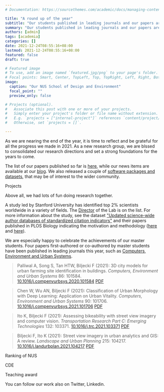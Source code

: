 ```yaml
---
# Documentation: https://sourcethemes.com/academic/docs/managing-content/

title: "A round up of the year"
subtitle: "Our students published in leading journals and our papers are among the top 2% according to a Stanford study."
summary: "Our students published in leading journals and our papers are among the top 2% according to a Stanford study."
authors: [admin]
tags: [academia]
categories: []
date: 2021-12-24T08:55:16+08:00
lastmod: 2021-12-24T08:55:16+08:00
featured: false
draft: true

# Featured image
# To use, add an image named `featured.jpg/png` to your page's folder.
# Focal points: Smart, Center, TopLeft, Top, TopRight, Left, Right, BottomLeft, Bottom, BottomRight.
image:
  caption: "Our NUS School of Design and Environment"
  focal_point: ""
  preview_only: false

# Projects (optional).
#   Associate this post with one or more of your projects.
#   Simply enter your project's folder or file name without extension.
#   E.g. `projects = ["internal-project"]` references `content/project/deep-learning/index.md`.
#   Otherwise, set `projects = []`.

---
```


As we are nearing the end of the year, it is time to reflect and be grateful for all the progress we made in 2021.
As a new research group, we are blssed to consolidated our research directions and set a strong foundations for the years to come.

The list of our papers published so far is [here](/publication/), while our news items are available at our [blog](/post/).
We also released a couple of [software packages and datasets](/data-code/), that may be of interest to the wider community.

Projects

Above all, we had lots of fun doing research together. 


A study led by Stanford University has identified top 2% scientists worldwide in a variety of fields.
The [Director](/authors/filip/) of the Lab is on the list.
For more information about the study, see the dataset ["Updated science-wide author databases of standardized citation indicators"](https://elsevier.digitalcommonsdata.com/datasets/btchxktzyw/3) and their papers published in PLOS Biology indicating the motivation and methodology ([here](https://doi.org/10.1371/journal.pbio.3000384) and [here](https://doi.org/10.1371/journal.pbio.3000918)).

We are especially happy to celebrate the achievements of our master students.
Four papers first-authored or co-authored by master students have been published in leading journals this year, such as [Computers, Environment and Urban Systems](https://www.journals.elsevier.com/computers-environment-and-urban-systems).

> Palliwal A, Song S, Tan HTW, Biljecki F (2021): 3D city models for urban farming site identification in buildings. _Computers, Environment and Urban Systems_ 86: 101584. [<i class="ai ai-doi-square ai"></i> 10.1016/j.compenvurbsys.2020.101584](https://doi.org/10.1016/j.compenvurbsys.2020.101584) [<i class="far fa-file-pdf"></i> PDF](/publication/2021-ceus-3-d-farming/2021-ceus-3-d-farming.pdf)

> Chen W, Wu AN, Biljecki F (2021): Classification of Urban Morphology with Deep Learning: Application on Urban Vitality. _Computers, Environment and Urban Systems_ 90: 101706. [<i class="ai ai-doi-square ai"></i> 10.1016/j.compenvurbsys.2021.101706](https://doi.org/10.1016/j.compenvurbsys.2021.101706) [<i class="far fa-file-pdf"></i> PDF](/publication/2021-ceus-dl-morphology/2021-ceus-dl-morphology.pdf)</i>

> Ito K, Biljecki F (2021): Assessing bikeability with street view imagery and computer vision. _Transportation Research Part C: Emerging Technologies_ 132: 103371. [<i class="ai ai-doi-square ai"></i> 10.1016/j.trc.2021.103371](https://doi.org/10.1016/j.trc.2021.103371) [<i class="far fa-file-pdf"></i> PDF](/publication/2021-trc-bikeability/2021-trc-bikeability.pdf)</i>

> Biljecki F, Ito K (2021): Street view imagery in urban analytics and GIS: A review. _Landscape and Urban Planning_ 215: 104217. [<i class="ai ai-doi-square ai"></i> 10.1016/j.landurbplan.2021.104217](https://doi.org/10.1016/j.landurbplan.2021.104217) [<i class="far fa-file-pdf"></i> PDF](/publication/2021-land-svi-review/2021-land-svi-review.pdf) <i class="ai ai-open-access-square ai"></i>



Ranking of NUS

CDE

Teaching award

You can follow our work also on Twitter, Linkedin.

